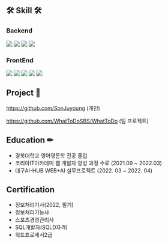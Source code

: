 ## 🛠 Skill 🛠 

### Backend
<img src="https://img.shields.io/badge/JAVA-007396?style=for-the-badge&logo=java&logoColor=white"> <img src="https://img.shields.io/badge/Spring-6DB33F?style=for-the-badge&logo=Spring&logoColor=white"> 
<img src="https://img.shields.io/badge/Spring Boot-6DB33F?style=for-the-badge&logo=SpringBoot&logoColor=white">
<img src="https://img.shields.io/badge/mariaDB-003545?style=for-the-badge&logo=mariaDB&logoColor=white">

### FrontEnd
<img src="https://img.shields.io/badge/javascript-F7DF1E?style=for-the-badge&logo=javascript&logoColor=black"> <img src="https://img.shields.io/badge/html-E34F26?style=for-the-badge&logo=html5&logoColor=white">
<img src="https://img.shields.io/badge/css-1572B6?style=for-the-badge&logo=css3&logoColor=white">
<img src="https://img.shields.io/badge/react-61DAFB?style=for-the-badge&logo=react&logoColor=black">
<img src="https://img.shields.io/badge/bootstrap-7952B3?style=for-the-badge&logo=bootstrap&logoColor=white">

## Project 📒 

https://github.com/SonJuyoung (개인)

https://github.com/WhatToDoSBS/WhatToDo (팀 프로젝트)

## Education ✏
- 경북대학교 영어영문학 전공 졸업
- 코리아IT아카데미 웹 개발자 양성 과정 수료 (2021.09 ~ 2022.03)
- 대구AI-HUB WEB+AI 실무프로젝트 (2022. 03 ~ 2022. 04)

## Certification
- 정보처리기사(2022, 필기)
- 정보처리기능사
- 스포츠경영관리사
- SQL개발자(SQLD자격)
- 워드프로세서2급
